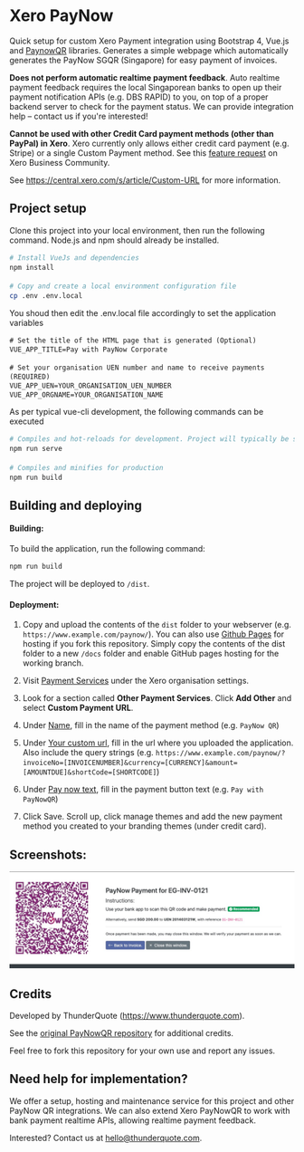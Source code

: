 # Xero PayNow
Quick setup for custom Xero Payment integration using Bootstrap 4, Vue.js and [PaynowQR](https://github.com/ThunderQuoteTeam/PaynowQR) libraries. Generates a simple webpage which automatically generates the PayNow SGQR (Singapore) for easy payment of invoices.

**Does not perform automatic realtime payment feedback**. Auto realtime payment feedback requires the local Singaporean banks to open up their payment notification APIs (e.g. DBS RAPID) to you, on top of a proper backend server to check for the payment status. We can provide integration help – contact us if you're interested!

**Cannot be used with other Credit Card payment methods (other than PayPal) in Xero**. Xero currently only allows either credit card payment (e.g. Stripe) or a single Custom Payment method. See this [feature request](https://community.xero.com/business/discussion/3145941) on Xero Business Community.


See https://central.xero.com/s/article/Custom-URL for more information.

## Project setup
Clone this project into your local environment, then run the following command. Node.js and npm should already be installed.
```bash
# Install VueJs and dependencies
npm install

# Copy and create a local environment configuration file
cp .env .env.local
```

You shoud then edit the .env.local file accordingly to set the application variables
```shell
# Set the title of the HTML page that is generated (Optional)
VUE_APP_TITLE=Pay with PayNow Corporate

# Set your organisation UEN number and name to receive payments (REQUIRED)
VUE_APP_UEN=YOUR_ORGANISATION_UEN_NUMBER
VUE_APP_ORGNAME=YOUR_ORGANISATION_NAME
```

As per typical vue-cli development, the following commands can be executed
```bash
# Compiles and hot-reloads for development. Project will typically be served on localhost:8080
npm run serve

# Compiles and minifies for production
npm run build
```

## Building and deploying

#### Building:

To build the application, run the following command:
```bash
npm run build
```
The project will be deployed to `/dist`. 

#### Deployment:
1. Copy and upload the contents of the `dist` folder to your webserver (e.g. `https://www.example.com/paynow/`). You can also use [Github Pages](https://pages.github.com/) for hosting if you fork this repository. Simply copy the contents of the dist folder to a new `/docs` folder and enable GitHub pages hosting for the working branch. 

2. Visit [Payment Services](https://go.xero.com/Settings/PaymentGateways/) under the Xero organisation settings.

3. Look for a section called **Other Payment Services**. Click **Add Other** and select **Custom Payment URL**.

4. Under <ins>Name</ins>, fill in the name of the payment method (e.g. `PayNow QR`)

5. Under <ins>Your custom url</ins>, fill in the url where you uploaded the application. Also include the query strings
(e.g. `https://www.example.com/paynow/?invoiceNo=[INVOICENUMBER]&currency=[CURRENCY]&amount=[AMOUNTDUE]&shortCode=[SHORTCODE]`)

6. Under <ins>Pay now text</ins>, fill in the payment button text (e.g. `Pay with PayNowQR`)

7. Click Save. Scroll up, click manage themes and add the new payment method you created to your branding themes (under credit card).

## Screenshots:

![Sample Application Screenshot](https://raw.githubusercontent.com/ThunderQuoteTeam/XeroPayNowQR/main/screenshots/example.jpg "Sample Application Screenshot")

## Credits
Developed by ThunderQuote (https://www.thunderquote.com). 

See the [original PayNowQR repository](https://github.com/ThunderQuoteTeam/PaynowQR) for additional credits.

Feel free to fork this repository for your own use and report any issues.

## Need help for implementation?
We offer a setup, hosting and maintenance service for this project and other PayNow QR integrations. 
We can also extend Xero PayNowQR to work with bank payment realtime APIs, allowing realtime payment feedback.

Interested? Contact us at hello@thunderquote.com. 
